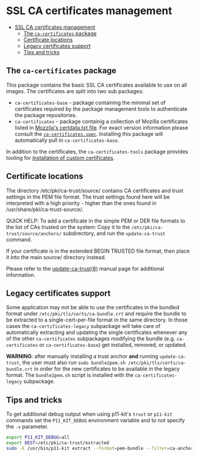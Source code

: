 # SSL CA certificates management

- [SSL CA certificates management](#ssl-ca-certificates-management)
  - [The `ca-certificates` package](#the-ca-certificates-package)
  - [Certificate locations](#certificate-locations)
  - [Legacy certificates support](#legacy-certificates-support)
  - [Tips and tricks](#tips-and-tricks)

## The `ca-certificates` package

This package contains the basic SSL CA certificates available to use on all images. The certificates are split into two sub packages:

- `ca-certificates-base` - package containing the minimal set of certificates required by the package management tools to authenticate the package repositories.
- `ca-certificates` - package containig a collection of Mozilla certificates listed in [Mozzila's certdata.txt file](https://hg.mozilla.org/releases/mozilla-release/file/tip/security/nss/lib/ckfw/builtins/certdata.txt). For exact version information please consult the [`ca-certificates.spec`](../../../SPECS/ca-certificates/ca-certificates.spec). Installing this package will automatically pull in `ca-certificates-base`.

In addition to the certificates, the `ca-certificates-tools` package provides tooling for [installation of custom certificates](#custom-configuration-of-the-ca-certificates).

## Certificate locations

The directory /etc/pki/ca-trust/source/ contains CA certificates and
trust settings in the PEM file format. The trust settings found here will be
interpreted with a high priority - higher than the ones found in
/usr/share/pki/ca-trust-source/.

QUICK HELP: To add a certificate in the simple PEM or DER file formats to the list of CAs trusted on the system:
Copy it to the `/etc/pki/ca-trust/source/anchors/` subdirectory, and run the `update-ca-trust` command.

If your certificate is in the extended BEGIN TRUSTED file format, then place it into the main source/ directory instead.

Please refer to the [update-ca-trust(8)](https://www.systutorials.com/docs/linux/man/8-update-ca-certificates/) manual page for additional information.

## Legacy certificates support

Some application may not be able to use the certificates in the bundled format under `/etc/pki/tls/certs/ca-bundle.crt` and require the bundle to be extracted to a single-cert-per-file format in the same directory. In those cases the `ca-certificates-legacy` subpackage will take care of automatically extracting and updating the single certificates whenever any of the other `ca-certificates` subpackages modifying the bundle (e.g. `ca-certificates` or `ca-certificates-base`) get installed, removed, or updated.

**WARNING**: after manually installing a trust anchor **and** running `update-ca-trust`, the user must also run `sudo bundle2pem.sh /etc/pki/tls/certs/ca-bundle.crt` in order for the new certificates to be available in the legacy format. The `bundle2pem.sh` script is installed with the `ca-certificates-legacy` subpackage.

## Tips and tricks

To get additional debug output when using p11-kit's `trust` or `p11-kit` commands set the `P11_KIT_DEBUG` environment variable and to not specify the `-v` parameter.

``` bash
export P11_KIT_DEBUG=all
export DEST=/etc/pki/ca-trust/extracted
sudo -E /usr/bin/p11-kit extract --format=pem-bundle --filter=ca-anchors --overwrite --comment --purpose server-auth $DEST/pem/tls-ca-bundle.pem
```

